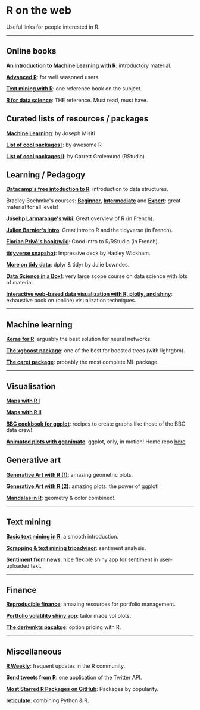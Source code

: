 R on the web
================
Useful links for people interested in R.

------------------------------------------------------------------------


Online books
----------

**[An Introduction to Machine Learning with R](https://lgatto.github.io/IntroMachineLearningWithR/index.html)**: introductory material. 

**[Advanced R](http://adv-r.had.co.nz)**: for well seasoned users. 

**[Text mining with R](https://www.tidytextmining.com)**: one reference book on the subject.

**[R for data science](https://r4ds.had.co.nz)**: THE reference. Must read, must have.


Curated lists of resources / packages
----------

**[Machine Learning](https://github.com/josephmisiti/awesome-machine-learning#r-general-purpose)**: by Joseph Misiti

**[List of cool packages I](https://awesome-r.com)**: by awesome R

**[List of cool packages II](https://support.rstudio.com/hc/en-us/articles/201057987-Quick-list-of-useful-R-packages)**: by Garrett Grolemund (RStudio)


Learning / Pedagogy
----

**[Datacamp's free intoduction to R](https://www.datacamp.com/courses/free-introduction-to-r)**: introduction to data structures.

Bradley Boehmke's courses: **[Beginner](https://github.com/uc-r/Intro-R)**, **[Intermediate](https://github.com/uc-r/Intermediate-R)** and **[Expert](https://github.com/uc-r/Advanced-R)**: great material for all levels!

**[Josehp Larmarange's wiki](https://larmarange.github.io/analyse-R/)**: Great overview of R (in French).

**[Julien Barnier's intro](https://juba.github.io/tidyverse/index.html)**: Great intro to R and the tidyverse (in French).

**[Florian Privé's book/wiki](https://privefl.github.io/advr38book/)**: Good intro to R/RStudio (in French).

**[tidyverse snapshot](https://speakerdeck.com/hadley/welcome-to-the-tidyverse)**: Impressive deck by Hadley Wickham.

**[More on tidy data](https://jules32.github.io/2016-07-12-Oxford/dplyr_tidyr/#1_tidy_data_overview)**: dplyr & tidyr by Julie Lowndes.

**[Data Science in a Box!](https://datasciencebox.org/)**: very large scope course on data science with lots of material.

**[Interactive web-based data visualization with R, plotly, and shiny](https://plotly-r.com/index.html)**: exhaustive book on (online) visualization techniques.

------------------------------------------------------------------------


Machine learning
----------

**[Keras for R](https://blog.rstudio.com/2017/09/05/keras-for-r/)**: arguably the best solution for neural networks.

**[The xgboost package](https://xgboost.readthedocs.io/en/latest/R-package/xgboostPresentation.html)**: one of the best for boosted trees (with lightgbm).

**[The caret package](https://www.machinelearningplus.com/machine-learning/caret-package/)**: probably the most complete ML package.


------------------------------------------------------------------------


Visualisation
----------

**[Maps with R I](http://eriqande.github.io/rep-res-web/lectures/making-maps-with-R.html)**

**[Maps with R II](https://github.com/Robinlovelace/Creating-maps-in-R)**

**[BBC cookbook for ggplot](https://bbc.github.io/rcookbook/)**: recipes to create graphs like those of the BBC data crew!

**[Animated plots with gganimate](https://www.data-imaginist.com/2018/what-are-we-plotting-what-are-we-animating/)**: ggplot, only, in motion! Home repo [here](https://github.com/thomasp85/gganimate).


Generative art
----------

**[Generative Art with R (1)](https://github.com/cutterkom/generativeart)**: amazing geometric plots.

**[Generative Art with R (2)](https://github.com/marcusvolz/mathart)**: amazing plots: the power of ggplot!

**[Mandalas in R](https://fronkonstin.com/2018/03/11/mandalas-colored/)**: geometry & color combined!.


------------------------------------------------------------------------


Text mining
----------

**[Basic text mining in R](https://rstudio-pubs-static.s3.amazonaws.com/265713_cbef910aee7642dc8b62996e38d2825d.html)**: a smooth introduction.

**[Scrapping & text mining tripadvisor](https://towardsdatascience.com/scraping-tripadvisor-text-mining-and-sentiment-analysis-for-hotel-reviews-cc4e20aef333)**: sentiment analysis.

**[Sentiment from news](https://github.com/aleszu/textanalysis-shiny/blob/master/README.md)**: nice flexible shiny app for sentiment in user-uploaded text.


------------------------------------------------------------------------


Finance
----------

**[Reproducible finance](https://www.reproduciblefinance.com/)**: amazing resources for portfolio management.

**[Portfolio volatility shiny app](https://rviews.rstudio.com/2017/08/09/portfolio-volatility-shiny-app/)**: tailor made vol plots.

**[The derivmkts pacakge](https://github.com/rmcd1024/derivmkts)**: option pricing with R.


------------------------------------------------------------------------


Miscellaneous
----------

**[R Weekly](https://www.rweekly.org/)**: frequent updates in the R community.

**[Send tweets from R](https://www.r-bloggers.com/send-tweets-from-r-a-very-short-walkthrough/)**: one application of the Twitter API.

**[Most Starred R Packages on GitHub](https://stevenmortimer.com/most-starred-r-packages-on-github/)**: Packages by popularity.

**[reticulate](https://rstudio.github.io/reticulate/)**: combining Python & R.


